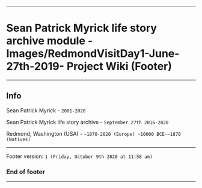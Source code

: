 
***

# Sean Patrick Myrick life story archive module - Images/RedmondVisitDay1-June-27th-2019- Project Wiki (Footer)

***

## Info

Sean Patrick Myrick - `2001-2020`

Sean Patrick Myrick life story archive - `September 27th 2016-2020`

Redmond, Washington (USA) - `~1870-2020 (Europe) ~10000 BCE-~1870 (Natives)`

***

Footer version: `1 (Friday, October 9th 2020 at 11:58 am)`

### End of footer

***
